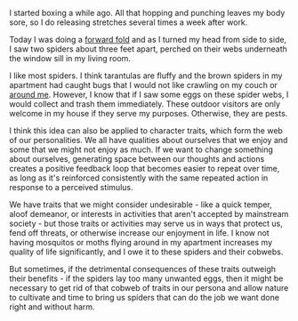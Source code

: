 I started boxing a while ago. All that hopping and punching leaves my body sore, so I do releasing stretches several times a week after work.

Today I was doing a [forward fold](https://www.yogajournal.com/.image/t_share/MTQ2MjI3NjIzNzE3MDUzNDU3/hp_288_09_bjk2-forwardbends.jpg) and as I turned my head from side to side, I saw two spiders about three feet apart, perched on their webs underneath the window sill in my living room.

I like most spiders. I think tarantulas are fluffy and the brown spiders in my apartment had caught bugs that I would not like crawling on my couch or [around me](http://www.burkemuseum.org/blog/myth-you-swallow-spiders-your-sleep). However, I know that if I saw some eggs on these spider webs, I would collect and trash them immediately. These outdoor visitors are only welcome in my house if they serve my purposes. Otherwise, they are pests.

I think this idea can also be applied to character traits, which form the web of our personalities. We all have qualities about ourselves that we enjoy and some that we might not enjoy as much. If we want to change something about ourselves, generating space between our thoughts and actions creates a positive feedback loop that becomes easier to repeat over time, as long as it's reinforced consistently with the same repeated action in response to a perceived stimulus.

We have traits that we might consider undesirable - like a quick temper, aloof demeanor, or interests in activities that aren't accepted by mainstream society - but those traits or activities may serve us in ways that protect us, fend off threats, or otherwise increase our enjoyment in life. I know not having mosquitos or moths flying around in my apartment increases my quality of life significantly, and I owe it to these spiders and their cobwebs.

But sometimes, if the detrimental consequences of these traits outweigh their benefits - if the spiders lay too many unwanted eggs, then it might be necessary to get rid of that cobweb of traits in our persona and allow nature to cultivate and time to bring us spiders that can do the job we want done right and without harm.